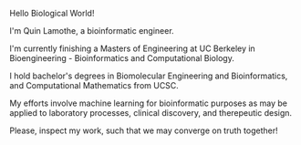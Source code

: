 Hello Biological World! 

I'm Quin Lamothe, a bioinformatic engineer.

I'm currently finishing a Masters of Engineering at UC Berkeley in Bioengineering - Bioinformatics and Computational Biology. 

I hold bachelor's degrees in Biomolecular Engineering and Bioinformatics, and Computational Mathematics from UCSC. 

My efforts involve machine learning for bioinformatic purposes as may be applied to laboratory processes, clinical discovery, and therepeutic design. 

Please, inspect my work, such that we may converge on truth together!
